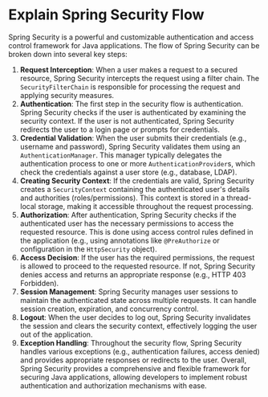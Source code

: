 # Explain Spring Security Flow
Spring Security is a powerful and customizable authentication and access control framework for Java applications. The flow of Spring Security can be broken down into several key steps:
1. **Request Interception**: When a user makes a request to a secured resource, Spring Security intercepts the request using a filter chain. The `SecurityFilterChain` is responsible for processing the request and applying security measures.
2. **Authentication**: The first step in the security flow is authentication. Spring Security checks if the user is authenticated by examining the security context. If the user is not authenticated, Spring Security redirects the user to a login page or prompts for credentials.
3. **Credential Validation**: When the user submits their credentials (e.g., username and password), Spring Security validates them using an `AuthenticationManager`. This manager typically delegates the authentication process to one or more `AuthenticationProvider`s, which check the credentials against a user store (e.g., database, LDAP).
4. **Creating Security Context**: If the credentials are valid, Spring Security creates a `SecurityContext` containing the authenticated user's details and authorities (roles/permissions). This context is stored in a thread-local storage, making it accessible throughout the request processing.
5. **Authorization**: After authentication, Spring Security checks if the authenticated user has the necessary permissions to access the requested resource. This is done using access control rules defined in the application (e.g., using annotations like `@PreAuthorize` or configuration in the `HttpSecurity` object).
6. **Access Decision**: If the user has the required permissions, the request is allowed to proceed to the requested resource. If not, Spring Security denies access and returns an appropriate response (e.g., HTTP 403 Forbidden).
7. **Session Management**: Spring Security manages user sessions to maintain the authenticated state across multiple requests. It can handle session creation, expiration, and concurrency control.
8. **Logout**: When the user decides to log out, Spring Security invalidates the session and clears the security context, effectively logging the user out of the application.
9. **Exception Handling**: Throughout the security flow, Spring Security handles various exceptions (e.g., authentication failures, access denied) and provides appropriate responses or redirects to the user.
Overall, Spring Security provides a comprehensive and flexible framework for securing Java applications, allowing developers to implement robust authentication and authorization mechanisms with ease.
